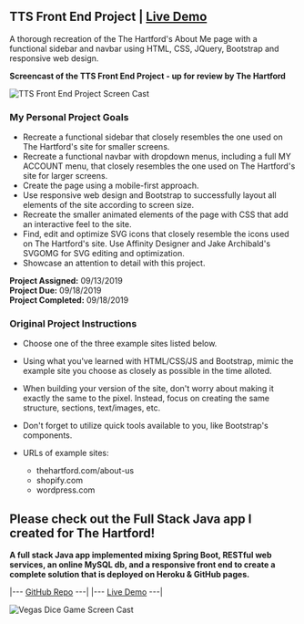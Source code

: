 ## TTS Front End Project | [Live Demo](https://jordanmor.github.io/tts-frontend-project/)

A thorough recreation of the The Hartford's About Me page with a functional sidebar and navbar using HTML, CSS, JQuery, Bootstrap and responsive web design.

**Screencast of the TTS Front End Project - up for review by The Hartford**  
 
![TTS Front End Project Screen Cast](tts-frontend-project-screencast.gif) 

### My Personal Project Goals
- Recreate a functional sidebar that closely resembles the one used on The Hartford's site for smaller screens.
- Recreate a functional navbar with dropdown menus, including a full MY ACCOUNT menu, that closely resembles the one used on The Hartford's site for larger screens.
- Create the page using a mobile-first approach.
- Use responsive web design and Bootstrap to successfully layout all elements of the site according to screen size.
- Recreate the smaller animated elements of the page with CSS that add an interactive feel to the site. 
- Find, edit and optimize SVG icons that closely resemble the icons used on The Hartford's site. Use Affinity Designer and Jake Archibald's SVGOMG for SVG editing and optimization.
- Showcase an attention to detail with this project.

**Project Assigned:** 09/13/2019  
**Project Due:** 09/18/2019   
**Project Completed:** 09/18/2019  

### Original Project Instructions 

- Choose one of the three example sites listed below.
- Using what you've learned with HTML/CSS/JS and Bootstrap, mimic the example site you choose as closely as possible in the time alloted.
- When building your version of the site, don't worry about making it exactly the same to the pixel. Instead, focus on creating the same structure, sections, text/images, etc.
- Don't forget to utilize quick tools available to you, like Bootstrap's components. 

- URLs of example sites:  
    - thehartford.com/about-us  
    - shopify.com  
    - wordpress.com  

 ## Please check out the Full Stack Java app I created for The Hartford! 
 **A full stack Java app implemented mixing Spring Boot, RESTful web services, an online MySQL db, and a responsive front end to create a complete solution that is deployed on Heroku & GitHub pages.**

 |--- [GitHub Repo](https://github.com/jordanmor/vegas-dice-game) ---| |--- [Live Demo](https://jordanmor.github.io/vegas-dice-game/) ---|
 
![Vegas Dice Game Screen Cast](vegas-dice-game-screencast.gif) 